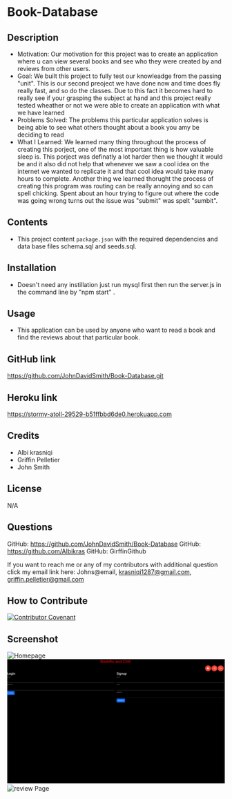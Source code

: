 # Book-Database

## Description

- Motivation: Our motivation for this project was to create an application where u can view several books and see who they were created by and reviews from other users.
- Goal: We built this project to fully test our knowleadge from the passing "unit". This is our second preoject we have done now and time does fly really fast, and so do the classes. Due to this fact it becomes hard to really see if your grasping the subject at hand and this project really tested wheather or not we were able to create an application with what we have learned
- Problems Solved: The problems this particular application solves is being able to see what others thought about a book you amy be deciding to read
- What I Learned: We learned many thing throughout the process of creating this porject, one of the most important thing is how valuable sleep is. This porject was definatly a lot harder then we thought it would be and it also did not help that whenever we saw a cool idea on the internet we wanted to replicate it and that cool idea would take many hours to complete. Another thing we learned thorught the process of creating this program was routing can be really annoying and so can spell chicking. Spent about an hour trying to figure out where the code was going wrong turns out the issue was "submit" was spelt "sumbit".

## Contents

- This project content `package.json` with the required dependencies and data base files schema.sql and seeds.sql.

## Installation

- Doesn't need any instillation just run mysql first then run the server.js in the command line by "npm start" .

## Usage

- This application can be used by anyone who want to read a book and find the reviews about that particular book.

## GitHub link

https://github.com/JohnDavidSmith/Book-Database.git

## Heroku link

https://stormy-atoll-29529-b51ffbbd6de0.herokuapp.com

## Credits

- Albi krasniqi
- Griffin Pelletier
- John Smith

## License

N/A

## Questions

GitHub: https://github.com/JohnDavidSmith/Book-Database
GitHub: https://github.com/Albikras
GitHub: GirffinGithub

If you want to reach me or any of my contributors with additional question click my email link here: Johns@email, krasniqi1287@gmail.com, griffin.pelletier@gmail.com

## How to Contribute

[![Contributor Covenant](https://img.shields.io/badge/Contributor%20Covenant-2.1-4baaaa.svg)](code_of_conduct.md)

## Screenshot

![Homepage](./images/bookhome.png)
![Login](./images/loginRoute.png)
![review Page](./images/reviewRoute.png)
